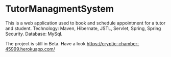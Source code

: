 # TutorManagmentSystem

This is a web application used to book and schedule appointment for a tutor and student.
Technology: Maven, Hibernate, JSTL, Servlet, Spring, Spring Security.
Database: MySql.

The project is still in Beta.
Have a look https://cryptic-chamber-45999.herokuapp.com/
